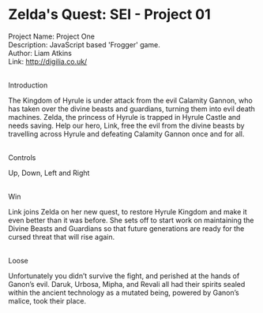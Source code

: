 # Zelda's Quest: SEI - Project 01

Project Name: Project One</br>
Description: JavaScript based 'Frogger' game.</br>
Author: Liam Atkins</br>
Link: http://digilia.co.uk/

<p><br>Introduction</br></p>
<p>The Kingdom of Hyrule is under attack from the evil Calamity Gannon, who has taken over the divine beasts and guardians, turning them into evil death machines. Zelda, the princess of Hyrule is trapped in Hyrule Castle and needs saving. Help our hero, Link, free the evil from the divine beasts by travelling across Hyrule and defeating Calamity Gannon once and for all.</p>

<p><br>Controls</br></p>
<p>Up, Down, Left and Right</p>

<p><br>Win</br></p>
<p>Link joins Zelda on her new quest, to restore Hyrule Kingdom and make it even better than it was before. She sets off to start work on maintaining the Divine Beasts and Guardians so that future generations are ready for the cursed threat that will rise again.</p>

<p><br>Loose</br></p>
<p>Unfortunately you didn’t survive the fight, and perished at the hands of Ganon’s evil. Daruk, Urbosa, Mipha, and Revali all had their spirits sealed within the ancient technology as a mutated being, powered by Ganon’s malice, took their place.</p>